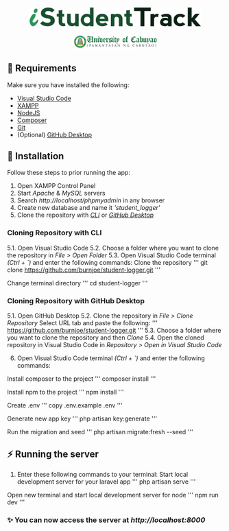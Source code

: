 <p align="center"><a target="_blank"><img src="public/img/ist_logo.png" width="400" alt="iStudentTrack Logo"></a></p>

<p align="center"><a target="_blank"><img href="https://pnc.edu.ph/" src="public/img/pnc_header.png" width="200" alt="UC (PnC) Header"></a></p>

## 📘 Requirements
Make sure you have installed the following:
- [Visual Studio Code](https://code.visualstudio.com/download)
- [XAMPP](https://www.apachefriends.org/download.html)
- [NodeJS](https://nodejs.org/en/download/)
- [Composer](https://getcomposer.org/download/)
- [Git](https://git-scm.com/downloads)
- (Optional) [GitHub Desktop](https://desktop.github.com/)

## 🔧 Installation
Follow these steps to prior running the app:
1. Open XAMPP Control Panel
2. Start *Apache* & *MySQL* servers
3. Search *http://localhost/phpmyadmin* in any browser
4. Create new database and name it *'student_logger'*
5. Clone the repository with [*CLI*](#cloning-repository-with-cli) or [*GitHub Desktop*](#cloning-repository-with-github-desktop)

### Cloning Repository with CLI
5.1. Open Visual Studio Code
5.2. Choose a folder where you want to clone the repository in *File > Open Folder*
5.3. Open Visual Studio Code terminal *(Ctrl + `)* and enter the following commands:
Clone the repository
'''
git clone https://github.com/burnjoe/student-logger.git
'''

Change terminal directory
'''
cd student-logger
'''

### Cloning Repository with GitHub Desktop
5.1. Open GitHub Desktop
5.2. Clone the repository in *File > Clone Repository*
Select URL tab and paste the following:
'''
https://github.com/burnjoe/student-logger.git
'''
5.3. Choose a folder where you want to clone the repository and then *Clone*
5.4. Open the cloned repository in Visual Studio Code in *Repository > Open in Visual Studio Code*


6. Open Visual Studio Code terminal *(Ctrl + `)* and enter the following commands:

Install composer to the project
'''
composer install
'''

Install npm to the project
'''
npm install
'''

Create .env 
'''
copy .env.example .env
'''

Generate new app key
'''
php artisan key:generate
'''

Run the migration and seed
'''
php artisan migrate:fresh --seed
'''


## ⚡ Running the server

1. Enter these following commands to your terminal:
Start local development server for your laravel app
'''
php artisan serve
'''

Open new terminal and start local development server for node
'''
npm run dev
'''


### ✨ You can now access the server at *http://localhost:8000*